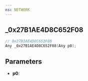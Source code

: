 ```yaml
---
ns: NETWORK
---
```

## _0x27B1AE4D8C652F08

```c
// 0x27B1AE4D8C652F08
Any _0x27B1AE4D8C652F08(Any p0);
```

## Parameters
* **p0**:
